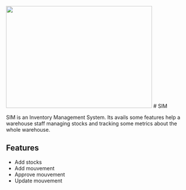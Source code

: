 
<img src="https://github.com/Owlsome001/sim/blob/development/assets/images/logo.png" width="400" height="280">
# SIM

SIM is an Inventory Management System. Its avails some features help a warehouse staff managing stocks and tracking some metrics about the whole warehouse.




## Features

- Add stocks
- Add mouvement
- Approve mouvement
- Update mouvement
